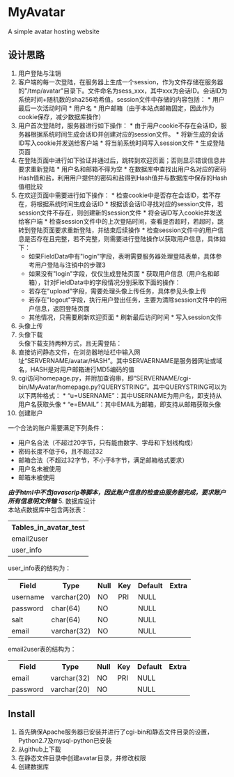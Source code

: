 # MyAvatar
A simple avatar hosting website
## 设计思路
1. 用户登陆与注销
  1. 客户端的每一次登陆，在服务器上生成一个session，作为文件存储在服务器的"/tmp/avatar"目录下。文件命名为sess_xxx，其中xxx为会话ID。会话ID为系统时间+随机数的sha256哈希值。session文件中存储的内容包括：
    * 用户最后一次活动时间
    * 用户名
    * 用户邮箱（由于本站点邮箱固定，因此作为cookie保存，减少数据库操作）
  2. 用户首次登陆时，服务器进行如下操作：
    * 由于用户cookie不存在会话ID，服务器根据系统时间生成会话ID并创建对应的session文件。
    * 将新生成的会话ID写入cookie并发送给客户端
    * 将当前系统时间写入session文件
    * 生成登陆页面
  3. 在登陆页面中进行如下验证并通过后，跳转到欢迎页面；否则显示错误信息并要求重新登陆
    * 用户名和邮箱不得为空
    * 在数据库中查找出用户名对应的密码Hash值和盐，利用用户提供的密码和盐得到Hash值并与数据库中保存的Hash值相比较
  4. 在欢迎页面中需要进行如下操作：
    * 检查cookie中是否存在会话ID，若不存在，将根据系统时间生成会话ID
    * 根据该会话ID寻找对应的session文件，若session文件不存在，则创建新的session文件
    * 将会话ID写入cookie并发送给客户端
    * 检查session文件中的上次登陆时间，查看是否超时，若超时，跳转到登陆页面要求重新登陆，并结束后续操作
    * 检查session文件中的用户信息是否存在且完整，若不完整，则需要进行登陆操作以获取用户信息，具体如下：
      * 如果FieldData中有"login"字段，表明需要服务器处理登陆表单，具体参考用户登陆与注销中的步骤3
      * 如果没有"login"字段，仅仅生成登陆页面
    * 获取用户信息（用户名和邮箱），针对FieldData中的字段情况分别采取下面的操作：
      * 若存在"upload"字段，需要处理头像上传任务，具体参见头像上传
      * 若存在"logout"字段，执行用户登出任务，主要为清除session文件中的用户信息，返回登陆页面
      * 其他情况，只需要刷新欢迎页面
    * 刷新最后访问时间
    * 写入session文件
2. 头像上传
3. 头像下载  
  头像下载支持两种方式，且无需登陆：
  1. 直接访问静态文件，在浏览器地址栏中输入网址“SERVERNAME/avatar/HASH”。其中SERVAERNAME是服务器网址或域名，HASH是对用户邮箱进行MD5编码的值
  2. cgi访问homepage.py，并附加查询串，即“SERVERNAME/cgi-bin/MyAvatar/homepage.py?QUERYSTRING”。其中QUERYSTRING可以为以下两种格式：
    * “u=USERNAME”：其中USERNAME为用户名，即支持从用户名获取头像
    * “e=EMAIL”：其中EMAIL为邮箱，即支持从邮箱获取头像
4. 创建账户

  一个合法的账户需要满足下列条件：
  * 用户名合法（不超过20字节，只有能由数字、字母和下划线构成）
  * 密码长度不低于6，且不超过32
  * 邮箱合法（不超过32字节，不小于8字节，满足邮箱格式要求）
  * 用户名未被使用
  * 邮箱未被使用
  
  ***由于html中不含javascrip等脚本，因此账户信息的检查由服务器完成，要求账户所有信息明文传输***
5. 数据库设计  
  本站点数据库中包含两张表：  
<table>
  <tr>
    <th>Tables_in_avatar_test</th>
  </tr>
  <tr>
    <td>email2user</td>
  </tr>
  <tr>
    <td>user_info</td>
  </tr>
</table>
  user_info表的结构为：
<table>
  <tr>
    <th>Field</th>
    <th>Type</th>
    <th>Null</th>
    <th>Key</th>
    <th>Default</th>
    <th>Extra</th>
  </tr>
  <tr>
    <td>username</td>
    <td>varchar(20)</td>
    <td>NO</td>
    <td>PRI</td>
    <td>NULL</td>
    <td></td>
  </tr>
  <tr>
    <td>password</td>
    <td>char(64)</td>
    <td>NO</td>
    <td></td>
    <td>NULL</td>
    <td></td>
  </tr>
  <tr>
    <td>salt</td>
    <td>char(64)</td>
    <td>NO</td>
    <td></td>
    <td>NULL</td>
    <td></td>
  </tr>
  <tr>
    <td>email</td>
    <td>varchar(32)</td>
    <td>NO</td>
    <td></td>
    <td>NULL</td>
    <td></td>
  </tr>
</table>
  email2user表的结构为：
<table>
  <tr>
    <th>Field</th>
    <th>Type</th>
    <th>Null</th>
    <th>Key</th>
    <th>Default</th>
    <th>Extra</th>
  </tr>
  <tr>
    <td>email</td>
    <td>varchar(32)</td>
    <td>NO</td>
    <td>PRI</td>
    <td>NULL</td>
    <td></td>
  </tr>
  <tr>
    <td>password</td>
    <td>varchar(20)</td>
    <td>NO</td>
    <td></td>
    <td>NULL</td>
    <td></td>
  </tr>
</table>

## Install
1. 首先确保Apache服务器已安装并进行了cgi-bin和静态文件目录的设置，Python2.7及mysql-python已安装
2. 从github上下载
3. 在静态文件目录中创建avatar目录，并修改权限
4. 创建数据库

